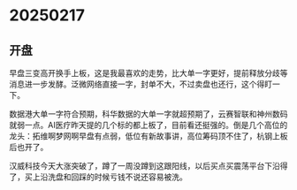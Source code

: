 # 20250217

## 开盘

早盘三变高开换手上板，这是我最喜欢的走势，比大单一字更好，提前释放分歧等消息进一步发酵。泛微网络直接一字，封单不大，不过卖盘也还行，这个得盯一下。

数据港大单一字符合预期，科华数据的大单一字就超预期了，云赛智联和神州数码就弱一点。AI医疗昨天提的几个标的都上板了，目前看还挺强的。倒是几个高位的龙头：拓维啊梦网啊早盘有点弱，低位有新故事讲，高位筹码顶不住了，杭钢上板后也开了。

汉威科技今天大涨突破了，蹲了一周没蹲到这跟阳线，以后买点买震荡平台下沿得了，买上沿洗盘和回踩的时候亏钱不说还容易被洗。
